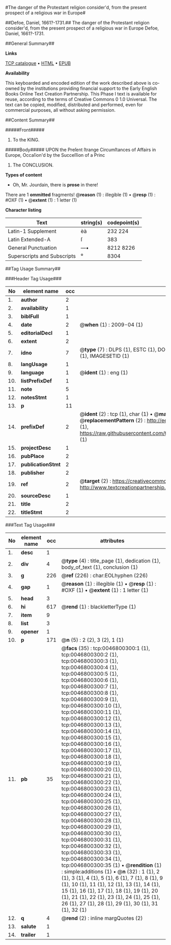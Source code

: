 #The danger of the Protestant religion consider'd, from the present prospect of a religious war in Europe#

##Defoe, Daniel, 1661?-1731.##
The danger of the Protestant religion consider'd, from the present prospect of a religious war in Europe
Defoe, Daniel, 1661?-1731.

##General Summary##

**Links**

[TCP catalogue](http://www.ota.ox.ac.uk/tcp/)  • 
[HTML](http://tei.it.ox.ac.uk/tcp/Texts-HTML/free/004/004834065.html)  • 
[EPUB](http://tei.it.ox.ac.uk/tcp/Texts-EPUB/free/004/004834065.epub)

**Availability**

This keyboarded and encoded edition of the
	       work described above is co-owned by the institutions
	       providing financial support to the Early English Books
	       Online Text Creation Partnership. This Phase I text is
	       available for reuse, according to the terms of Creative
	       Commons 0 1.0 Universal. The text can be copied,
	       modified, distributed and performed, even for
	       commercial purposes, all without asking permission.


##Content Summary##

#####Front#####

1. To the KING.

#####Body#####
UPON the Preſent ſtrange Circumſtances of Affairs in Europe, Occaſion'd by the Succeſſion of a Princ
1. The CONCLUSION.

**Types of content**

  * Oh, Mr. Jourdain, there is **prose** in there!

There are 1 **ommitted** fragments! 
 @__reason__ (1) : illegible (1)  •  @__resp__ (1) : #OXF (1)  •  @__extent__ (1) : 1 letter (1)

**Character listing**


|Text|string(s)|codepoint(s)|
|---|---|---|
|Latin-1 Supplement|èà|232 224|
|Latin Extended-A|ſ|383|
|General Punctuation|—•|8212 8226|
|Superscripts             and Subscripts|⁰|8304|

##Tag Usage Summary##

###Header Tag Usage###

|No|element name|occ|attributes|
|---|---|---|---|
|1.|__author__|2||
|2.|__availability__|1||
|3.|__biblFull__|1||
|4.|__date__|2| @__when__ (1) : 2009-04 (1)|
|5.|__editorialDecl__|1||
|6.|__extent__|2||
|7.|__idno__|7| @__type__ (7) : DLPS (1), ESTC (1), DOCNO (1), TCP (1), GALEDOCNO (1), CONTENTSET (1), IMAGESETID (1)|
|8.|__langUsage__|1||
|9.|__language__|1| @__ident__ (1) : eng (1)|
|10.|__listPrefixDef__|1||
|11.|__note__|5||
|12.|__notesStmt__|1||
|13.|__p__|11||
|14.|__prefixDef__|2| @__ident__ (2) : tcp (1), char (1)  •  @__matchPattern__ (2) : ([0-9\-]+):([0-9IVX]+) (1), (.+) (1)  •  @__replacementPattern__ (2) : http://eebo.chadwyck.com/downloadtiff?vid=$1&page=$2 (1), https://raw.githubusercontent.com/textcreationpartnership/Texts/master/tcpchars.xml#$1 (1)|
|15.|__projectDesc__|1||
|16.|__pubPlace__|2||
|17.|__publicationStmt__|2||
|18.|__publisher__|2||
|19.|__ref__|2| @__target__ (2) : https://creativecommons.org/publicdomain/zero/1.0/ (1), http://www.textcreationpartnership.org/docs/. (1)|
|20.|__sourceDesc__|1||
|21.|__title__|2||
|22.|__titleStmt__|2||


###Text Tag Usage###

|No|element name|occ|attributes|
|---|---|---|---|
|1.|__desc__|1||
|2.|__div__|4| @__type__ (4) : title_page (1), dedication (1), body_of_text (1), conclusion (1)|
|3.|__g__|226| @__ref__ (226) : char:EOLhyphen (226)|
|4.|__gap__|1| @__reason__ (1) : illegible (1)  •  @__resp__ (1) : #OXF (1)  •  @__extent__ (1) : 1 letter (1)|
|5.|__head__|3||
|6.|__hi__|617| @__rend__ (1) : blackletterType (1)|
|7.|__item__|9||
|8.|__list__|3||
|9.|__opener__|1||
|10.|__p__|171| @__n__ (5) : 2 (2), 3 (2), 1 (1)|
|11.|__pb__|35| @__facs__ (35) : tcp:0046800300:1 (1), tcp:0046800300:2 (1), tcp:0046800300:3 (1), tcp:0046800300:4 (1), tcp:0046800300:5 (1), tcp:0046800300:6 (1), tcp:0046800300:7 (1), tcp:0046800300:8 (1), tcp:0046800300:9 (1), tcp:0046800300:10 (1), tcp:0046800300:11 (1), tcp:0046800300:12 (1), tcp:0046800300:13 (1), tcp:0046800300:14 (1), tcp:0046800300:15 (1), tcp:0046800300:16 (1), tcp:0046800300:17 (1), tcp:0046800300:18 (1), tcp:0046800300:19 (1), tcp:0046800300:20 (1), tcp:0046800300:21 (1), tcp:0046800300:22 (1), tcp:0046800300:23 (1), tcp:0046800300:24 (1), tcp:0046800300:25 (1), tcp:0046800300:26 (1), tcp:0046800300:27 (1), tcp:0046800300:28 (1), tcp:0046800300:29 (1), tcp:0046800300:30 (1), tcp:0046800300:31 (1), tcp:0046800300:32 (1), tcp:0046800300:33 (1), tcp:0046800300:34 (1), tcp:0046800300:35 (1)  •  @__rendition__ (1) : simple:additions (1)  •  @__n__ (32) : 1 (1), 2 (1), 3 (1), 4 (1), 5 (1), 6 (1), 7 (1), 8 (1), 9 (1), 10 (1), 11 (1), 12 (1), 13 (1), 14 (1), 15 (1), 16 (1), 17 (1), 18 (1), 19 (1), 20 (1), 21 (1), 22 (1), 23 (1), 24 (1), 25 (1), 26 (1), 27 (1), 28 (1), 29 (1), 30 (1), 31 (1), 32 (1)|
|12.|__q__|4| @__rend__ (2) : inline margQuotes (2)|
|13.|__salute__|1||
|14.|__trailer__|1||
